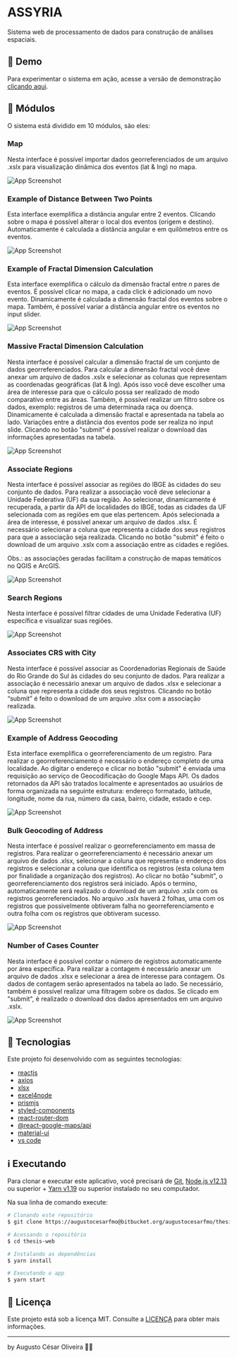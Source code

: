 # ASSYRIA

Sistema web de processamento de dados para construção de análises espaciais.

## 👀 Demo

Para experimentar o sistema em ação, acesse a versão de demonstração [clicando aqui](https://spatialworkspace.netlify.app/).

## 📌 Módulos

O sistema está dividido em 10 módulos, são eles:

### Map

Nesta interface é possível importar dados georreferenciados de um arquivo .xslx para visualização dinâmica dos eventos (lat & lng) no mapa.

![App Screenshot](https://i.imgur.com/j6Xqh8J.png)

### Example of Distance Between Two Points

Esta interface exemplifica a distância angular entre 2 eventos. Clicando sobre o mapa é possível alterar o local dos eventos (origem e destino). Automaticamente é calculada a distância angular e em quilômetros entre os eventos.

![App Screenshot](https://i.imgur.com/5qwDpfk.png)

### Example of Fractal Dimension Calculation

Esta interface exemplifica o cálculo da dimensão fractal entre _n_ pares de eventos. É possível clicar no mapa, a cada click é adicionado um novo evento. Dinamicamente é calculada a dimensão fractal dos eventos sobre o mapa. Também, é possível variar a distância angular entre os eventos no input slider.

![App Screenshot](https://i.imgur.com/L31Q0LT.png)

### Massive Fractal Dimension Calculation

Nesta interface é possível calcular a dimensão fractal de um conjunto de dados georreferenciados. Para calcular a dimensão fractal você deve anexar um arquivo de dados .xslx e selecionar as colunas que representam as coordenadas geográficas (lat & lng). Após isso você deve escolher uma área de interesse para que o cálculo possa ser realizado de modo comparativo entre as áreas. Também, é possível realizar um filtro sobre os dados, exemplo: registros de uma determinada raça ou doença. Dinamicamente é calculada a dimensão fractal e apresentada na tabela ao lado. Variações entre a distância dos eventos pode ser realiza no input slide. Clicando no botão "submit" é possível realizar o download das informações apresentadas na tabela.

![App Screenshot](https://i.imgur.com/eMeRtPl.png)

### Associate Regions

Nesta interface é possível associar as regiões do IBGE às cidades do seu conjunto de dados. Para realizar a associação você deve selecionar a Unidade Federativa (UF) da sua região. Ao selecionar, dinamicamente é recuperada, a partir da API de localidades do IBGE, todas as cidades da UF selecionada com as regiões em que elas pertencem. Após selecionada a área de interesse, é possível anexar um arquivo de dados .xlsx. É necessário selecionar a coluna que representa a cidade dos seus registros para que a associação seja realizada. Clicando no botão "submit" é feito o download de um arquivo .xslx com a associação entre as cidades e regiões.

Obs.: as associações geradas facilitam a construção de mapas temáticos no QGIS e ArcGIS.

![App Screenshot](https://i.imgur.com/Jnlho7u.png)

### Search Regions

Nesta interface é possível filtrar cidades de uma Unidade Federativa (UF) específica e visualizar suas regiões.

![App Screenshot](https://i.imgur.com/88z121J.png)

### Associates CRS with City

Nesta interface é possível associar as Coordenadorias Regionais de Saúde do Rio Grande do Sul às cidades do seu conjunto de dados. Para realizar a associação é necessário anexar um arquivo de dados .xlsx e selecionar a coluna que representa a cidade dos seus registros. Clicando no botão “submit” é feito o download de um arquivo .xlsx com a associação realizada.

![App Screenshot](https://i.imgur.com/A7jxsID.png)

### Example of Address Geocoding

Esta interface exemplifica o georreferenciamento de um registro. Para realizar o georreferenciamento é necessário o endereço completo de uma localidade. Ao digitar o endereço e clicar no botão "submit" é enviada uma requisição ao serviço de Geocodificação do Google Maps API. Os dados retornados da API são tratados localmente e apresentados ao usuários de forma organizada na seguinte estrutura: endereço formatado, latitude, longitude, nome da rua, número da casa, bairro, cidade, estado e cep.

![App Screenshot](https://i.imgur.com/vimWSSB.png)

### Bulk Geocoding of Address

Nesta interface é possível realizar o georreferenciamento em massa de registros. Para realizar o georreferenciamento é necessário anexar um arquivo de dados .xlsx, selecionar a coluna que representa o endereço dos registros e selecionar a coluna que identifica os registros (esta coluna tem por finalidade a organização dos registros). Ao clicar no botão "submit", o georreferenciamento dos registros será iniciado. Após o termino, automaticamente será realizado o download de um arquivo .xslx com os registros georreferenciados. No arquivo .xslx haverá 2 folhas, uma com os registros que possivelmente obtiveram falha no georreferenciamento e outra folha com os registros que obtiveram sucesso.

![App Screenshot](https://i.imgur.com/yfuK63A.png)

### Number of Cases Counter

Nesta interface é possível contar o número de registros automaticamente por área específica. Para realizar a contagem é necessário anexar um arquivo de dados .xlsx e selecionar a área de interesse para contagem. Os dados de contagem serão apresentados na tabela ao lado. Se necessário, também é possível realizar uma filtragem sobre os dados. Se clicado em "submit", é realizado o download dos dados apresentados em um arquivo .xslx.

![App Screenshot](https://i.imgur.com/C5zXRnR.png)

## 🚀 Tecnologias

Este projeto foi desenvolvido com as seguintes tecnologias:

- [reactjs](https://reactjs.org)
- [axios](https://github.com/axios/axios)
- [xlsx](https://www.npmjs.com/package/xlsx)
- [excel4node](https://www.npmjs.com/package/excel4node)
- [prismjs](https://prismjs.com/)
- [styled-components](https://styled-components.com)
- [react-router-dom](https://reactrouter.com/web/guides/quick-start)
- [@react-google-maps/api](https://react-google-maps-api-docs.netlify.app/)
- [material-ui](https://material-ui.com/)
- [vs code][vc]

## ℹ️ Executando

Para clonar e executar este aplicativo, você precisará de [Git](https://git-scm.com), [Node.js v12.13][nodejs] ou superior + [Yarn v1.19][yarn] ou superior instalado no seu computador.

Na sua linha de comando execute:

```bash
# Clonando este repositório
$ git clone https://augustocesarfmo@bitbucket.org/augustocesarfmo/thesis-web.git

# Acessando o repositório
$ cd thesis-web

# Instalando as dependências
$ yarn install

# Executando o app
$ yarn start
```

## 📝 Licença

Este projeto está sob a licença MIT. Consulte a [LICENÇA](https://github.com/fradeneto/devradar-mobile/blob/master/LICENSE) para obter mais informações.

---

by Augusto César Oliveira 👐🏼

[nodejs]: https://nodejs.org/
[yarn]: https://yarnpkg.com/
[vc]: https://code.visualstudio.com/
